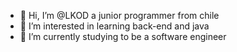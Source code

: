 - 👋 Hi, I’m @LKOD a junior programmer from chile
- 👀 I’m interested in learning back-end and java
- 🌱 I’m currently studying to be a software engineer

<!---
LKOD2/LKOD2 is a ✨ special ✨ repository because its `README.md` (this file) appears on your GitHub profile.
You can click the Preview link to take a look at your changes.
--->
